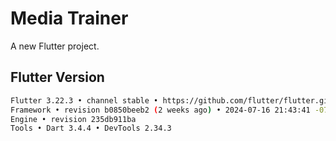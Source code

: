 # Media Trainer

A new Flutter project.

## Flutter Version

```bash
Flutter 3.22.3 • channel stable • https://github.com/flutter/flutter.git
Framework • revision b0850beeb2 (2 weeks ago) • 2024-07-16 21:43:41 -0700
Engine • revision 235db911ba
Tools • Dart 3.4.4 • DevTools 2.34.3
```
